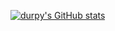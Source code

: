 
[![durpy's GitHub stats](https://github-readme-stats.vercel.app/api?username=iDurpyDude12&theme=cobalt)](https://github.com/anuraghazra/github-readme-stats)
